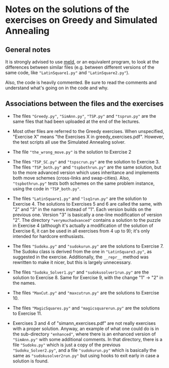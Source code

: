 # Notes on the solutions of the exercises on Greedy and Simulated Annealing

## General notes

It is strongly advised to use [meld](https://meldmerge.org/), or an equivalent program, to look at
the differences between similar files (e.g. between different versions of the same code, like
`"LatinSquare1.py"` and `"LatinSquare2.py"`).

Also, the code is heavily commented. Be sure to read the comments and understand what's going on in
the code and why.

## Associations between the files and the exercises

* The files `"Greedy.py"`, `"SimAnn.py"`, `"TSP.py"` and `"tsprun.py"` are the same files that had
  been uploaded at the end of the lectures.

* Most other files are referred to the Greedy exercises. When unspecified, "Exercise X" means "the
  Exercises X in greedy_exercises.pdf". However, the test scripts all use the Simulated Annealing
  solver.

* The file `"the_wrong_move.py"` is the solution to Exercise 2

* The files `"TSP_SC.py"` and `"tspscrun.py"` are the solution to Exercise 3. The files
  `"TSP_both.py"` and `"tspbothrun.py"` are the same solution, but to the more advanced version
  which uses inheritance and implements both move schemes (cross-links and swap-cities). Also,
  `"tspbothrun.py"` tests both schemes on the same problem instance, using the code in
  `"TSP_both.py"`.

* The files `"LatinSquare1.py"` and `"lsq1run.py"` are the solution to Exercise 4. The solutions to
  Exercises 5 and 6 are called the same, with "2" and "3" in the names instead of "1". Each version
  builds on the previous one. Version "3" is basically a one-line modification of version "2". The
  directory `"verymuchadvanced"` contains a solution to the puzzle in Exercise 4 (although it's
  actually a modification of the solution of Exercise 6, it can be used in all exercises from 4 up
  to 9); it's only intended for hardcore enthusiasts.

* The files `"Sudoku.py"` and `"sudokurun.py"` are the solutions to Exercise 7. The Sudoku class is
  derived from the one in `"LatinSquare3.py"`, as suggested in the exercise. Additionally, the
  `__repr__` method was rewritten to make it nicer, but this is largely unnecessary.

* The files `"Sudoku_Solver1.py"` and `"sudokusolver1run.py"` are the solution to Exercise 8. Same
  for Exercise 9, with the change "1" → "2" in the names.

* The files `"MaxCut.py"` and `"maxcutrun.py"` are the solutions to Exercise 10.

* The files `"MagicSquares.py"` and `"magicsquarerun.py"` are the solutions to Exercise 11.

* Exercises 3 and 4 of "simann_exercises.pdf" are not really exercises with a proper solution.
  Anyway, an example of what one could do is in the sub-directory `"enhanced"`, where there is an
  enhanced version of `"SimAnn.py"` with some additional comments. In that directory, there is a
  file `"Sudoku.py"` which is just a copy of the previous `"Sudoku_Solver2.py"`, and a file
  `"sudokurun.py"` which is basically the same as `"sudokusolver2run.py"` but using hooks to exit
  early in case a solution is found.
